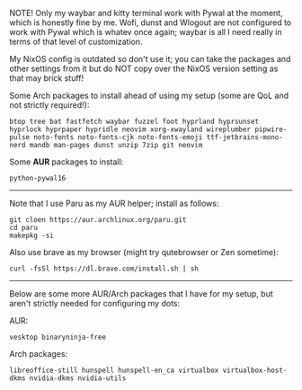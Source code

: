 NOTE! Only my waybar and kitty terminal work with Pywal at the moment, which is honestly fine by me. Wofi, dunst and Wlogout are not configured to work with Pywal which is whatev once again; waybar is all I need really in terms of that level of customization.

My NixOS config is outdated so don't use it; you can take the packages and other settings from it but do NOT copy over the NixOS version setting as that may brick stuff!

Some Arch packages to install ahead of using my setup (some are QoL and not strictly required!):

```
btop tree bat fastfetch waybar fuzzel foot hyprland hyprsunset hyprlock hyprpaper hypridle neovim xorg-xwayland wireplumber pipwire-pulse noto-fonts noto-fonts-cjk noto-fonts-emoji ttf-jetbrains-mono-nerd mandb man-pages dunst unzip 7zip git neovim
```

Some **AUR** packages to install:

```
python-pywal16
```

---

Note that I use Paru as my AUR helper; install as follows:

```
git cloen https://aur.archlinux.org/paru.git
cd paru
makepkg -si
```

Also use brave as my browser (might try qutebrowser or Zen sometime):

```
curl -fsSl https://dl.brave.com/install.sh | sh
```

---

Below are some more AUR/Arch packages that I have for my setup, but aren't strictly needed for configuring my dots:

AUR:
```
vesktop binaryninja-free
```

Arch packages:
```
libreoffice-still hunspell hunspell-en_ca virtualbox virtualbox-host-dkms nvidia-dkms nvidia-utils 
```

